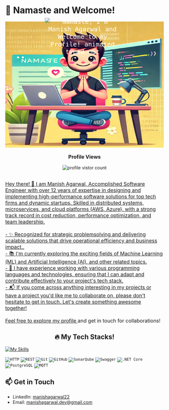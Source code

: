 # 🙏 Namaste and Welcome!

<div style="position: relative; text-align: center;">
  <img src="assets/namaste-programmer.png" alt="Namaste Programmer" width="900" height="400"/>
  <div style="position: absolute; top: 0%; left: 50%; transform: translate(-50%, -10%); color: white; font-size: 20px; font-family: monospace;">
  <img src="https://readme-typing-svg.demolab.com/?font=Merriweather&size=32&duration=2800&pause=2000&color=964B00&center=false&vCenter=false&width=540&multiline=true&lines=Namaste%2C+I'm+Manish+Agarwal+and+Welcome+to+my+Profile!" alt="Namaste, I'm Manish Agarwal and Welcome to my Profile! animated typed out" width="95%" align="left"/>
  </div>
</div>


<div align="center"> 
<p style="font-size: medium"><b>Profile Views</b></p>
  <img src="https://profile-counter.glitch.me/f90fe/count.svg"  alt="profile vistor count"/><br><br>
    <a href="https://github.com/f90fe" target="_blank"> </>


<div align="left"> 
<p style="animation: fadein 2s; font-size: medium">
Hey there! 👋 I am Manish Agarwal, Accomplished Software Engineer with over 12 years of expertise in designing and implementing high-performance software solutions for top tech firms and dynamic startups. Skilled in distributed systems, microservices, and cloud platforms (AWS, Azure), with a strong track record in cost reduction, performance optimization, and team leadership.<br><br>- ✨ Recognized for strategic problemsolving and delivering scalable solutions that drive operational efficiency and business impact..
  <br>- 📚 I'm currently exploring the exciting fields of Machine Learning (ML) and Artificial Intelligence (AI), and other related topics.
  <br>- 🔧 I have experience working with various programming languages and technologies, ensuring that I can adapt and contribute effectively to your project's tech stack.
  <br>- 📬 If you come across anything interesting in my projects or have a project you'd like me to collaborate on, please don't hesitate to get in touch. Let's create something awesome together!<br>
  <br>Feel free to explore my <a href="https://www.linkedin.com/in/manishagarwal22/" > profile </a> and get in touch for collaborations!<br>
</p>

<h2 align="center"> 🔥 My Tech Stacks! </h2>

[![My Skills](https://skillicons.dev/icons?i=java,cpp,cs,py,aws,azure,docker,spring,fortran,gradle,linux,postman,ansible,dynamodb,kubernetes)](https://skillicons.dev)
<div align="left">
	<code><img width="50" src="https://user-images.githubusercontent.com/25181517/192107854-765620d7-f909-4953-a6da-36e1ef69eea6.png" alt="HTTP" title="HTTP"/></code>
	<code><img width="50" src="https://user-images.githubusercontent.com/25181517/192107858-fe19f043-c502-4009-8c47-476fc89718ad.png" alt="REST" title="REST"/></code>
	<code><img width="50" src="https://user-images.githubusercontent.com/25181517/192108372-f71d70ac-7ae6-4c0d-8395-51d8870c2ef0.png" alt="Git" title="Git"/></code>
	<code><img width="50" src="https://user-images.githubusercontent.com/25181517/192108374-8da61ba1-99ec-41d7-80b8-fb2f7c0a4948.png" alt="GitHub" title="GitHub"/></code>
	<code><img width="50" src="https://user-images.githubusercontent.com/25181517/184146221-671413cb-b1ae-47db-a232-b37c99281516.png" alt="SonarQube" title="SonarQube"/></code>
	<code><img width="50" src="https://user-images.githubusercontent.com/25181517/186711335-a3729606-5a78-4496-9a36-06efcc74f800.png" alt="Swagger" title="Swagger"/></code>
	<code><img width="50" src="https://user-images.githubusercontent.com/25181517/121405754-b4f48f80-c95d-11eb-8893-fc325bde617f.png" alt=".NET Core" title=".NET Core"/></code>
	<code><img width="50" src="https://user-images.githubusercontent.com/25181517/117208740-bfb78400-adf5-11eb-97bb-09072b6bedfc.png" alt="PostgreSQL" title="PostgreSQL"/></code>
	<code><img width="50" src="https://github.com/Ramonmelod/profile-technology-icons/assets/139141993/31e58ce4-0a61-400c-8c5c-0ddeece36f7f" alt="MQTT" title="MQTT"/></code>
    
</div>


## 📫 Get in Touch
- LinkedIn: [manishagarwal22](https://www.linkedin.com/in/manishagarwal22/)
- Email: [manishagarwal.dev@gmail.com](mailto:manishagarwal.dev@gmail.com)